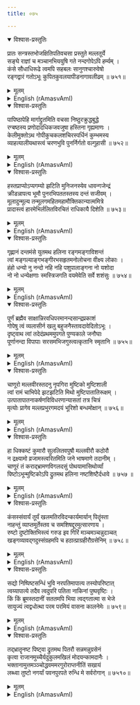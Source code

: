 ```yaml
---
title: ०७५

---
```

<div class="audioEmbed"  caption="सीतालक्ष्मी-वाचनम्" src="https://archive.org/download/nArAyaNIyam-shlokawise-audio/075/075_01.mp3"></div>
<details open><summary>विश्वास-प्रस्तुतिः</summary>

प्रातः सन्त्रस्तभोजक्षितिपतिवचसा प्रस्तुते मल्लतूर्ये  
सङ्घे राज्ञां च मञ्चानभिययुषि गते नन्दगोपेऽपि हर्म्यम् ।  
कंसे सौधाधिरूढे त्वमपि सहबलः सानुगश्चारुवेषो  
रङ्गद्वारं गतोऽभूः कुपितकुवलयापीडनागावलीढम् ॥ ७५१॥
</details>
<details><summary>मूलम्</summary>

प्रातः सन्त्रस्तभोजक्षितिपतिवचसा प्रस्तुते मल्लतूर्ये  
सङ्घे राज्ञां च मञ्चानभिययुषि गते नन्दगोपेऽपि हर्म्यम् ।  
कंसे सौधाधिरूढे त्वमपि सहबलः सानुगश्चारुवेषो  
रङ्गद्वारं गतोऽभूः कुपितकुवलयापीडनागावलीढम् ॥ ७५१॥
</details>





<details ><summary>English (rAmasvAmI)</summary>

Next morning, at the command of the frightened king (Kamsa), the beat of drums announced the commencement of the wrestling match. The host of kings, who had arrived to witness the same, duly took their allotted seats. Nandagopa, too, came to the palace, while Kamsa took the royal seat on the terrace. Then, along with Balarama, and Thy friends, Thou, charmingly dressed, didst reach the entrance to the arena where Thy passage was obstructed by the elephant Kuvalayapeeda, goaded to anger by the mahout.


</details>

<div class="audioEmbed"  caption="सीतालक्ष्मी-वाचनम्" src="https://archive.org/download/nArAyaNIyam-shlokawise-audio/075/075_02.mp3"></div>
<details open><summary>विश्वास-प्रस्तुतिः</summary>

पापिष्ठापेहि मार्गाद्द्रुतमिति वचसा निष्ठुरक्रुद्धबुद्धे  
रग्बष्ठस्य प्रणोदादधिकजवजुषा हस्तिना गृह्यमाणः ।  
केलीमुक्तोऽथ गोपीकुचकलशचिरस्पर्धिनं कुम्भमस्य  
व्याहत्यालीयथास्त्वं चरणभुवि पुनर्निर्गतो वल्गुहासी ॥ ७५२॥
</details>
<details><summary>मूलम्</summary>

पापिष्ठापेहि मार्गाद्द्रुतमिति वचसा निष्ठुरक्रुद्धबुद्धे  
रग्बष्ठस्य प्रणोदादधिकजवजुषा हस्तिना गृह्यमाणः ।  
केलीमुक्तोऽथ गोपीकुचकलशचिरस्पर्धिनं कुम्भमस्य  
व्याहत्यालीयथास्त्वं चरणभुवि पुनर्निर्गतो वल्गुहासी ॥ ७५२॥
</details>





<details ><summary>English (rAmasvAmI)</summary>

On Thy command "You evil creature, get out of my way fast", that elephant, at the prompting of the mahout (who was cruel and was also irritated by Thy words), quickly caught hold of Thee. Releasing Thyself from its hold, as if it were child's play, Thou didst forcefully pound its frontal lobe, which rivalled the pot-like breasts of the Gopikas, conceal Thyself between its legs, and, then, come out with a charming smile.


</details>

<div class="audioEmbed"  caption="सीतालक्ष्मी-वाचनम्" src="https://archive.org/download/nArAyaNIyam-shlokawise-audio/075/075_03.mp3"></div>
<details open><summary>विश्वास-प्रस्तुतिः</summary>

हस्तप्राप्योऽप्यगम्यो झटिति मुनिजनस्येव धावन्गजेन्द्रं  
क्रीडन्नापत्य भूमौ पुनरभिपततस्तस्य दन्तं सजीवम् ।  
मूलादुन्मूल्य तन्मूलगमहितमहामौक्तिकान्यात्ममित्रे  
प्रादास्त्वं हारमेभिर्ललितविरचितं राधिकायै दिशेति ॥ ७५३॥
</details>
<details><summary>मूलम्</summary>

हस्तप्राप्योऽप्यगम्यो झटिति मुनिजनस्येव धावन्गजेन्द्रं  
क्रीडन्नापत्य भूमौ पुनरभिपततस्तस्य दन्तं सजीवम् ।  
मूलादुन्मूल्य तन्मूलगमहितमहामौक्तिकान्यात्ममित्रे  
प्रादास्त्वं हारमेभिर्ललितविरचितं राधिकायै दिशेति ॥ ७५३॥
</details>





<details ><summary>English (rAmasvAmI)</summary>

Then, Thou (who dost elude the Sages even after being nearly grasped) didst run towards that elephant and play with it (but keeping out of its reach), and, when it was about to attack Thee again, didst fling it to the ground and, pulling out its live tusk by the root, take the priceless pearls from there and give them to Thy dear friend Sridaama, with instructions to make them into a beautiful necklace and give it to Radha.


</details>

<div class="audioEmbed"  caption="सीतालक्ष्मी-वाचनम्" src="https://archive.org/download/nArAyaNIyam-shlokawise-audio/075/075_04.mp3"></div>
<details open><summary>विश्वास-प्रस्तुतिः</summary>

गृह्णानं दन्तमंसे युतमथ हलिना रङ्गमङ्गाविशन्तं  
त्वां मङ्गल्याङ्गभङ्गीरभसहृतमनोलोचना वीक्ष्य लोकाः ।  
हंहो धन्यो नु नन्दो नहि नहि पशुपालाङ्गना नो यशोदा  
नो नो धन्येक्षणाः स्मस्त्रिजगति वयमेवेति सर्वे शशंसुः ॥ ७५४॥
</details>
<details><summary>मूलम्</summary>

गृह्णानं दन्तमंसे युतमथ हलिना रङ्गमङ्गाविशन्तं  
त्वां मङ्गल्याङ्गभङ्गीरभसहृतमनोलोचना वीक्ष्य लोकाः ।  
हंहो धन्यो नु नन्दो नहि नहि पशुपालाङ्गना नो यशोदा  
नो नो धन्येक्षणाः स्मस्त्रिजगति वयमेवेति सर्वे शशंसुः ॥ ७५४॥
</details>





<details ><summary>English (rAmasvAmI)</summary>

Then, O Lord, beholding Thee entering the arena, carrying the tusk on the shoulder and accompanied by Balarama, the assembled people whose eyes and minds were irresistibly drawn towards Thy auspicious, charming form, extolled Thee, remarking: "O, most blessed, indeed, is Nanda, in all the three worlds; No, it is the Gopikas; No, it is Yasoda; No, No, it is verily, we alone, as we have the good fortune to feast our eyes on this spectacle."


</details>

<div class="audioEmbed"  caption="सीतालक्ष्मी-वाचनम्" src="https://archive.org/download/nArAyaNIyam-shlokawise-audio/075/075_05.mp3"></div>
<details open><summary>विश्वास-प्रस्तुतिः</summary>

पूर्णं ब्रह्मैव साक्षान्निरवधिपरमानन्दसान्द्रप्रकाशं  
गोपेषु त्वं व्यलासीर्न खलु बहुजनैस्तावदावेदितोऽभूः ।  
दृष्ट्वाथ त्वां तदेदंप्रथममुपगते पुण्यकाले जनौघाः  
पूर्णानन्दा विपापाः सरसमभिजगुस्त्वत्कृतानि स्मृतानि ॥ ७५५॥
</details>
<details><summary>मूलम्</summary>

पूर्णं ब्रह्मैव साक्षान्निरवधिपरमानन्दसान्द्रप्रकाशं  
गोपेषु त्वं व्यलासीर्न खलु बहुजनैस्तावदावेदितोऽभूः ।  
दृष्ट्वाथ त्वां तदेदंप्रथममुपगते पुण्यकाले जनौघाः  
पूर्णानन्दा विपापाः सरसमभिजगुस्त्वत्कृतानि स्मृतानि ॥ ७५५॥
</details>





<details ><summary>English (rAmasvAmI)</summary>

Thou art verily, the infinite, eternal, all-pervading Brahman and Supreme-Consciousness-Bliss-Absolute, transcending all limitations (of space, time and causation). Thou didst manifest Thyself among the Gopas, though many people did not realise Thy true nature. When, however, the time arrived for the fruition of their good deeds, a large number of people, seeing Thee for the first time, at the auspicious moment, became absolved of all sins and were suffused with Bliss; and they joyously recounted Thy exploits which they remembered, and recognised Thee as the Supreme Brahman.


</details>

<div class="audioEmbed"  caption="सीतालक्ष्मी-वाचनम्" src="https://archive.org/download/nArAyaNIyam-shlokawise-audio/075/075_06.mp3"></div>
<details open><summary>विश्वास-प्रस्तुतिः</summary>

चाणूरो मल्लवीरस्तदनु नृपगिरा मुष्टिको मुष्टिशाली  
त्वां रामं चाभिपेदे झटझटिति मिथो मुष्टिपातातिरूक्षम् ।  
उत्पातापातनाकर्षणविविधरणान्यासतां तत्र चित्रं  
मृत्योः प्रागेव मल्लप्रभुरगमदयं भूरिशो बन्धमोक्षान् ॥ ७५६॥
</details>
<details><summary>मूलम्</summary>

चाणूरो मल्लवीरस्तदनु नृपगिरा मुष्टिको मुष्टिशाली  
त्वां रामं चाभिपेदे झटझटिति मिथो मुष्टिपातातिरूक्षम् ।  
उत्पातापातनाकर्षणविविधरणान्यासतां तत्र चित्रं  
मृत्योः प्रागेव मल्लप्रभुरगमदयं भूरिशो बन्धमोक्षान् ॥ ७५६॥
</details>





<details ><summary>English (rAmasvAmI)</summary>

Soon, at the King's command, Chanura, the champion wrestler, and Mushtika, the accomplished boxer, attacked Thee and Balarama, respectively, with mutual exchange of powerful blows of the fist, accompanied by loud, weird noises, and adopting several tactics, like throwing up, pushing down, dragging, etc. Wonderful, indeed, that the Lord of Wrestlers, Chanura, even before his death, went through bondage and release many times (by being caught and let go by Thee, again and again).


</details>

<div class="audioEmbed"  caption="सीतालक्ष्मी-वाचनम्" src="https://archive.org/download/nArAyaNIyam-shlokawise-audio/075/075_07.mp3"></div>
<details open><summary>विश्वास-प्रस्तुतिः</summary>

हा धिक्कष्टं कुमारौ सुललितवपुषौ मल्लवीरौ कठोरौ  
न द्रक्ष्यामो व्रजामस्त्वरितमिति जने भाषमाणे तदानीम् ।  
चाणूरं तं कराद्भ्रामणविगलदसुं पोथयामासिथोर्व्यां  
पिष्टोऽभून्मुष्टिकोऽपि द्रुतमथ हलिना नष्टशिष्टैर्दधावे ॥ ७५७ ॥
</details>
<details><summary>मूलम्</summary>

हा धिक्कष्टं कुमारौ सुललितवपुषौ मल्लवीरौ कठोरौ  
न द्रक्ष्यामो व्रजामस्त्वरितमिति जने भाषमाणे तदानीम् ।  
चाणूरं तं कराद्भ्रामणविगलदसुं पोथयामासिथोर्व्यां  
पिष्टोऽभून्मुष्टिकोऽपि द्रुतमथ हलिना नष्टशिष्टैर्दधावे ॥ ७५७ ॥
</details>





<details ><summary>English (rAmasvAmI)</summary>

Even as the spectators were about to leave the scene, being unhappy and unwilling to witness that (unequal, as they thought) fight between two tender-bodied boys, on the one hand, and hardened wrestlers, on the other, Thou didst throw down to the ground, Chanura, who had already lost his life by being whirled round and round by Thee, by the hands, while Balarama, too, quickly crushed Mushtika to death. The rest of the wrestlers then, fled in fright, from the arena.


</details>

<div class="audioEmbed"  caption="सीतालक्ष्मी-वाचनम्" src="https://archive.org/download/nArAyaNIyam-shlokawise-audio/075/075_08.mp3"></div>
<details open><summary>विश्वास-प्रस्तुतिः</summary>

कंसस्संवार्यं तूर्यं खलमतिरविदन्कार्यमार्यान् पितॄंस्ता  
नाहन्तुं व्याप्तमूर्तेस्तव च समशिषद्दूरमुत्सारणाय ।  
रुष्टो दुष्टोक्तिभिस्त्वं गरुड इव गिरिं मञ्चमञ्चन्नुदञ्चत्  
खङ्गव्यावद्गदुस्संग्रहमपि च हठात्प्राग्रहीरौग्रसेनिम् ॥ ७५८॥
</details>
<details><summary>मूलम्</summary>

कंसस्संवार्यं तूर्यं खलमतिरविदन्कार्यमार्यान् पितॄंस्ता  
नाहन्तुं व्याप्तमूर्तेस्तव च समशिषद्दूरमुत्सारणाय ।  
रुष्टो दुष्टोक्तिभिस्त्वं गरुड इव गिरिं मञ्चमञ्चन्नुदञ्चत्  
खङ्गव्यावद्गदुस्संग्रहमपि च हठात्प्राग्रहीरौग्रसेनिम् ॥ ७५८॥
</details>





<details ><summary>English (rAmasvAmI)</summary>

The wicked Kamsa, perplexed at the turn of events, and not knowing what to do, signalled the drums to stop, and ordered his minions to kill Thy revered parents and to seize and take Thee away to a far-off place. Thou, who art all-pervading, enraged by these words of that villain, didst spring up on to Kamsa's throne, like Garuda flying to the mountain top, and seize Kamsa with determination, despite his brandishing his sword in a whirling motion to ward off capture.


</details>

<div class="audioEmbed"  caption="सीतालक्ष्मी-वाचनम्" src="https://archive.org/download/nArAyaNIyam-shlokawise-audio/075/075_09.mp3"></div>
<details open><summary>विश्वास-प्रस्तुतिः</summary>

सद्यो निष्पिष्टसन्धिं भुवि नरपतिमापात्य तस्योपरिष्टात्  
त्वय्यापात्ये तदैव त्वदुपरि पतिता नाकिनां पुष्पवृष्टिः ।  
किं किं ब्रूमस्तदानीं सततमपि भिया त्वद्गतात्मा स भेजे  
सायुज्यं त्वद्वधोत्था परम परमियं वासना कालनेमेः ॥ ७५९॥
</details>
<details><summary>मूलम्</summary>

सद्यो निष्पिष्टसन्धिं भुवि नरपतिमापात्य तस्योपरिष्टात्  
त्वय्यापात्ये तदैव त्वदुपरि पतिता नाकिनां पुष्पवृष्टिः ।  
किं किं ब्रूमस्तदानीं सततमपि भिया त्वद्गतात्मा स भेजे  
सायुज्यं त्वद्वधोत्था परम परमियं वासना कालनेमेः ॥ ७५९॥
</details>





<details ><summary>English (rAmasvAmI)</summary>

In an instant, hurling Kamsa to the ground and crushing his joints, Thou didst kill him. The Gods, then, showered flowers on Thee. O Supreme Being, what shall I say ! Ever thinking of Thee (out of fear), he attained salvation (union with Thee). This was indeed the result of his vasanas as Kalanemi (in his previous birth), who died looking at Thee in fear, when he was killed by Thee (in the battle between Devas and Asuras after the churning of the Ocean of Milk and distribution of the Amrit to the Devas - Dasakam 29, Shlokam 7).


</details>

<div class="audioEmbed"  caption="सीतालक्ष्मी-वाचनम्" src="https://archive.org/download/nArAyaNIyam-shlokawise-audio/075/075_10.mp3"></div>
<details open><summary>विश्वास-प्रस्तुतिः</summary>

तद्भ्रातॄनष्ट पिष्ट्वा द्रुतमथ पितरौ सन्नमन्नुग्रसेनं  
कृत्वा राजानमुच्चैर्यदुकुलमखिलं मोदयन्कामदानैः ।  
भक्तानामुत्तमञ्ञ्चोद्धवममरगुरोराप्तनीतिं सखायं  
लब्ध्वा तुष्टो नगर्यां पवनपुरपते रुन्धि मे सर्वरोगान् ॥ ७५१०॥
</details>
<details><summary>मूलम्</summary>

तद्भ्रातॄनष्ट पिष्ट्वा द्रुतमथ पितरौ सन्नमन्नुग्रसेनं  
कृत्वा राजानमुच्चैर्यदुकुलमखिलं मोदयन्कामदानैः ।  
भक्तानामुत्तमञ्ञ्चोद्धवममरगुरोराप्तनीतिं सखायं  
लब्ध्वा तुष्टो नगर्यां पवनपुरपते रुन्धि मे सर्वरोगान् ॥ ७५१०॥
</details>

<details ><summary>English (rAmasvAmI)</summary>

After killing Kamsa's eight brothers, Thou didst pay Thy respects to Thy parents and install Ugrasena on the throne; and gladdening the entire host of Yadavas, by giving them all that they desired, Thou didst take as Thy friend, Uddhava, the greatest of Thy devotees, who had learned ethics from the preceptor of the celestials, Brihaspati, and live happily in that city. O Lord of Guruvayur, deign to remove all my afflictions.


</details>

